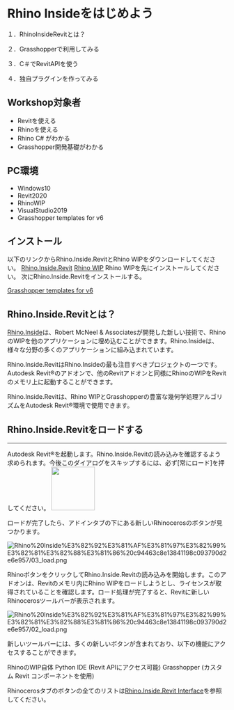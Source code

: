 # Rhino Insideをはじめよう
１．RhinoInsideRevitとは？

２．Grasshopperで利用してみる

３．C＃でRevitAPIを使う

４．独自プラグインを作ってみる

## Workshop対象者
* Revitを使える
* Rhinoを使える
* Rhino C# がわかる
* Grasshopper開発基礎がわかる

## PC環境
* Windows10
* Revit2020
* RhinoWIP
* VisualStudio2019
* Grasshopper templates for v6

## インストール
以下のリンクからRhino.Inside.RevitとRhino WIPをダウンロードしてください。
[Rhino.Inside.Revit](https://www.rhino3d.com/download/rhino.inside-revit/7/wip)
[Rhino WIP](https://www.rhino3d.com/download/rhino/wip)
Rhino WIPを先にインストールしてください。
次にRhino.Inside.Revitをインストールする。

[Grasshopper templates for v6](https://marketplace.visualstudio.com/items?itemName=McNeel.GrasshopperAssemblyforv6)

## Rhino.Inside.Revitとは？
[Rhino.Inside](https://github.com/mcneel/rhino.inside)は、Robert McNeel & Associatesが開発した新しい技術で、RhinoのWIPを他のアプリケーションに埋め込むことができます。Rhino.Insideは、様々な分野の多くのアプリケーションに組み込まれています。

Rhino.Inside.RevitはRhino.Insideの最も注目すべきプロジェクトの一つです。Autodesk Revit®のアドオンで、他のRevitアドオンと同様にRhinoのWIPをRevitのメモリ上に起動することができます。

Rhino.Inside.Revitは、Rhino WIPとGrasshopperの豊富な幾何学処理アルゴリズムをAutodesk Revit®環境で使用できます。

## Rhino.Inside.Revitをロードする

---

Autodesk Revit®を起動します。Rhino.Inside.Revitの読み込みを確認するよう求められます。今後このダイアログをスキップするには、必ず[常にロード]を押してください。
<img src="https://github.com/yishizu/TokyoAECMeetup/blob/master/RhinoInsideRevitWorkshop/Images/01_load.png" height="100">


ロードが完了したら、アドインタブの下にある新しいRhinocerosのボタンが見つかります。

![Rhino%20Inside%E3%82%92%E3%81%AF%E3%81%97%E3%82%99%E3%82%81%E3%82%88%E3%81%86%20c94463c8e13841198c093790d2e6e957/03_load.png](Rhino%20Inside%E3%82%92%E3%81%AF%E3%81%97%E3%82%99%E3%82%81%E3%82%88%E3%81%86%20c94463c8e13841198c093790d2e6e957/03_load.png)

RhinoボタンをクリックしてRhino.Inside.Revitの読み込みを開始します。このアドオンは、Revitのメモリ内にRhino WIPをロードしようとし、ライセンスが取得されていることを確認します。ロード処理が完了すると、Revitに新しいRhinocerosツールバーが表示されます。

![Rhino%20Inside%E3%82%92%E3%81%AF%E3%81%97%E3%82%99%E3%82%81%E3%82%88%E3%81%86%20c94463c8e13841198c093790d2e6e957/02_load.png](Rhino%20Inside%E3%82%92%E3%81%AF%E3%81%97%E3%82%99%E3%82%81%E3%82%88%E3%81%86%20c94463c8e13841198c093790d2e6e957/02_load.png)

新しいツールバーには、多くの新しいボタンが含まれており、以下の機能にアクセスすることができます。

RhinoのWIP自体
Python IDE (Revit APIにアクセス可能)
Grasshopper (カスタム Revit コンポーネントを使用)

Rhinocerosタブのボタンの全てのリストは[Rhino.Inside.Revit Interface](https://www.rhino3d.com/inside/revit/beta/reference/rir-interface)を参照してください。

